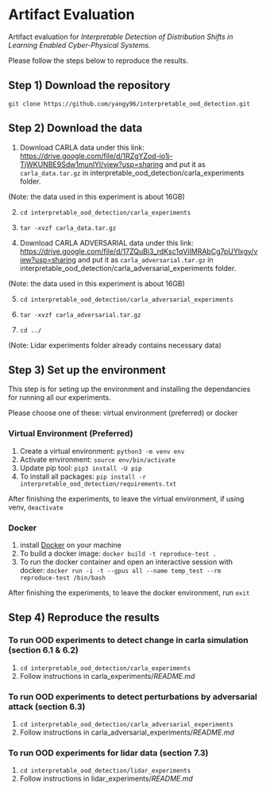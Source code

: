 # Artifact Evaluation 
Artifact evaluation for *Interpretable Detection of Distribution Shifts in Learning Enabled Cyber-Physical Systems*. 

Please follow the steps below to reproduce the results.

## Step 1) Download the repository

`git clone https://github.com/yangy96/interpretable_ood_detection.git`

## Step 2) Download the data

1. Download CARLA data under this link: https://drive.google.com/file/d/1RZgYZod-io1j-TjWKUNBE9Sdw1munlYl/view?usp=sharing and put it as `carla_data.tar.gz` in interpretable_ood_detection/carla_experiments folder.

(Note: the data used in this experiment is about 16GB)

2. `cd interpretable_ood_detection/carla_experiments`

3. `tar -xvzf carla_data.tar.gz`

4. Download  CARLA ADVERSARIAL data under this link: https://drive.google.com/file/d/17ZQuBi3_rdKsc1qViIMRAbCg7pUYlxgy/view?usp=sharing and put it as `carla_adversarial.tar.gz` in interpretable_ood_detection/carla_adversarial_experiments folder.
 
(Note: the data used in this experiment is about 16GB)

5. `cd interpretable_ood_detection/carla_adversarial_experiments`

6. `tar -xvzf carla_adversarial.tar.gz` 

7. `cd ../`

(Note: Lidar experiments folder already contains necessary data)

## Step 3) Set up the environment

This step is for seting up the environment and installing the dependancies for running all our experiments. 

Please choose one of these: virtual environment (preferred) or docker

### Virtual Environment (Preferred)
1. Create a virtual environment: `python3 -m venv env`
2. Activate environment: `source env/bin/activate`
3. Update pip tool: `pip3 install -U pip`
4. To install all packages: `pip install -r interpretable_ood_detection/requirements.txt`

After finishing the experiments, to leave the virtual environment, if using venv, `deactivate`

### Docker
1. install [Docker](https://docs.docker.com/get-docker/) on your machine 
2. To build a docker image: `docker build -t reproduce-test .` <br>
3. To run the docker container and open an interactive session with docker: `docker run -i -t --gpus all --name temp_test --rm reproduce-test /bin/bash`

After finishing the experiments, to leave the docker environment, 
run `exit` <br>

## Step 4) Reproduce the results

### To run OOD experiments to detect change in carla simulation (section 6.1 & 6.2)

1. `cd interpretable_ood_detection/carla_experiments` <br>
2. Follow instructions in carla_experiments/*README.md*

### To run OOD experiments to detect perturbations by adversarial attack (section 6.3)

1. `cd interpretable_ood_detection/carla_adversarial_experiments` <br>
2. Follow instructions in carla_adversarial_experiments/*README.md*

### To run OOD experiments for lidar data (section 7.3)
1. `cd interpretable_ood_detection/lidar_experiments` <br>
2. Follow instructions in lidar_experiments/*README.md*

